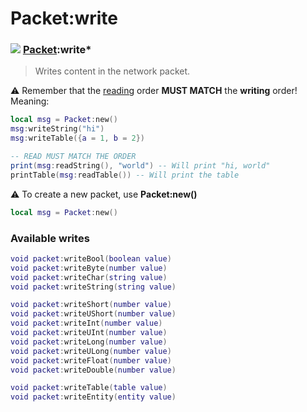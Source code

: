 # Packet:write

### ![](../../wiki/packet/images/shared.png) [Packet](../../wiki/packet/packet\_base/):write\*

> Writes content in the network packet.

⚠️ Remember that the [reading](../../wiki/packet/packet\_read/) order **MUST MATCH** the **writing** order! Meaning:

```lua
local msg = Packet:new()
msg:writeString("hi")
msg:writeTable({a = 1, b = 2})

-- READ MUST MATCH THE ORDER
print(msg:readString(), "world") -- Will print "hi, world"
printTable(msg:readTable()) -- Will print the table
```

⚠️ To create a new packet, use **Packet:new()**

```lua
local msg = Packet:new()
```

### Available writes

```lua
void packet:writeBool(boolean value)
void packet:writeByte(number value)
void packet:writeChar(string value)
void packet:writeString(string value)

void packet:writeShort(number value)
void packet:writeUShort(number value)
void packet:writeInt(number value)
void packet:writeUInt(number value)
void packet:writeLong(number value)
void packet:writeULong(number value)
void packet:writeFloat(number value)
void packet:writeDouble(number value)

void packet:writeTable(table value)
void packet:writeEntity(entity value)
```
